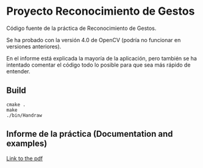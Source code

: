 # Proyecto Reconocimiento de Gestos

Código fuente de la práctica de Reconocimiento de Gestos.

Se ha probado con la versión 4.0 de OpenCV (podría no funcionar en versiones anteriores).

En el informe está explicada la mayoría de la aplicación, pero también se ha intentado comentar el código todo lo posible para que sea más rápido de entender.

## Build
```
cmake .
make
./bin/Handraw
```

## Informe de la práctica (Documentation and examples)
[Link to the pdf](https://github.com/davafons/Handraw/blob/master/Informe%20Pr%C3%A1ctica%20Reconocimiento%20Gestos.pdf)

